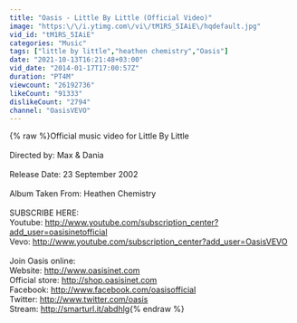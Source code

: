 ```yaml
---
title: "Oasis - Little By Little (Official Video)"
image: "https:\/\/i.ytimg.com\/vi\/tM1RS_5IAiE\/hqdefault.jpg"
vid_id: "tM1RS_5IAiE"
categories: "Music"
tags: ["little by little","heathen chemistry","Oasis"]
date: "2021-10-13T16:21:48+03:00"
vid_date: "2014-01-17T17:00:57Z"
duration: "PT4M"
viewcount: "26192736"
likeCount: "91333"
dislikeCount: "2794"
channel: "OasisVEVO"
---
```

{% raw %}Official music video for Little By Little<br /><br />Directed by: Max &amp; Dania<br /><br />Release Date: 23 September 2002<br /><br />Album Taken From: Heathen Chemistry<br /><br />SUBSCRIBE HERE:<br />Youtube: <a rel="nofollow" target="blank" href="http://www.youtube.com/subscription_center?add_user=oasisinetofficial">http://www.youtube.com/subscription_center?add_user=oasisinetofficial</a><br />Vevo: <a rel="nofollow" target="blank" href="http://www.youtube.com/subscription_center?add_user=OasisVEVO">http://www.youtube.com/subscription_center?add_user=OasisVEVO</a><br /><br />Join Oasis online:<br />Website: <a rel="nofollow" target="blank" href="http://www.oasisinet.com">http://www.oasisinet.com</a> <br />Official store: <a rel="nofollow" target="blank" href="http://shop.oasisinet.com">http://shop.oasisinet.com</a><br />Facebook: <a rel="nofollow" target="blank" href="http://www.facebook.com/oasisofficial">http://www.facebook.com/oasisofficial</a><br />Twitter: <a rel="nofollow" target="blank" href="http://www.twitter.com/oasis">http://www.twitter.com/oasis</a><br />Stream: <a rel="nofollow" target="blank" href="http://smarturl.it/abdhlg">http://smarturl.it/abdhlg</a>{% endraw %}
